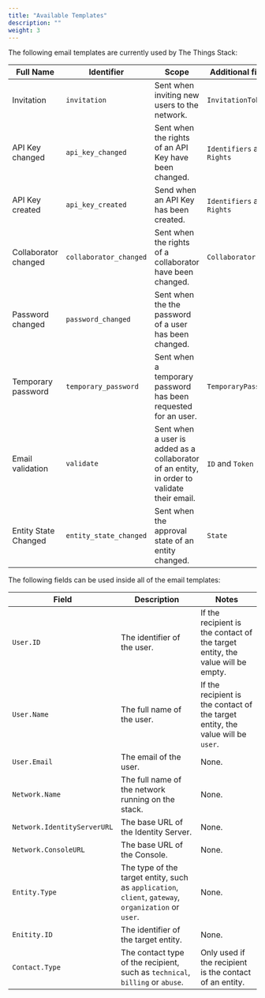 ```yaml
---
title: "Available Templates"
description: ""
weight: 3
---
```


The following email templates are currently used by The Things Stack:

Full Name | Identifier | Scope | Additional fields
----------|------------|-------|------------------
Invitation | `invitation` | Sent when inviting new users to the network. | `InvitationToken`
API Key changed | `api_key_changed` | Sent when the rights of an API Key have been changed. | `Identifiers` and `Rights`
API Key created | `api_key_created` | Send when an API Key has been created. | `Identifiers` and `Rights`
Collaborator changed | `collaborator_changed` | Sent when the rights of a collaborator have been changed. | `Collaborator`
Password changed | `password_changed` | Sent when the the password of a user has been changed.
Temporary password | `temporary_password` | Sent when a temporary password has been requested for an user. | `TemporaryPassword`
Email validation | `validate` | Sent when a user is added as a collaborator of an entity, in order to validate their email. | `ID` and `Token`
Entity State Changed | `entity_state_changed` | Sent when the approval state of an entity changed. | `State`

The following fields can be used inside all of the email templates:

Field | Description | Notes
------|-------------|------
`User.ID` | The identifier of the user. | If the recipient is the contact of the target entity, the value will be empty.
`User.Name` | The full name of the user. | If the recipient is the contact of the target entity, the value will be `user`.
`User.Email` | The email of the user. | None.
`Network.Name` | The full name of the network running on the stack. | None.
`Network.IdentityServerURL` | The base URL of the Identity Server. | None.
`Network.ConsoleURL` | The base URL of the Console. | None.
`Entity.Type` | The type of the target entity, such as `application`, `client`, `gateway`, `organization` or `user`. | None.
`Enitity.ID` | The identifier of the target entity. | None.
`Contact.Type` | The contact type of the recipient, such as `technical`, `billing` or `abuse`. | Only used if the recipient is the contact of an entity.
